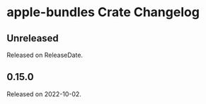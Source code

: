 # apple-bundles Crate Changelog

<!-- next-header -->

## Unreleased

Released on ReleaseDate.

## 0.15.0

Released on 2022-10-02.
